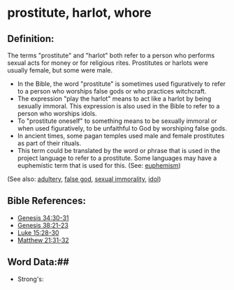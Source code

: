 # prostitute, harlot, whore #

## Definition: ##

The terms "prostitute" and "harlot" both refer to a person who performs sexual acts for money or for religious rites. Prostitutes or harlots were usually female, but some were male.

* In the Bible, the word "prostitute" is sometimes used figuratively to refer to a person who worships false gods or who practices witchcraft.
* The expression "play the harlot" means to act like a harlot by being sexually immoral. This expression is also used in the Bible to refer to a person who worships idols.
* To "prostitute oneself" to something means to be sexually immoral or when used figuratively, to be unfaithful to God by worshiping false gods.
* In ancient times, some pagan temples used male and female prostitutes as part of their rituals.
* This term could be translated by the word or phrase that is used in the project language to refer to a prostitute. Some languages may have a euphemistic term that is used for this. (See: [euphemism](rc://en/ta/man/translate/figs-euphemism))

(See also: [adultery](../kt/adultery.md), [false god](../kt/falsegod.md), [sexual immorality](../kt/fornication.md), [idol](../other/idol.md))

## Bible References: ##

* [Genesis 34:30-31](rc://en/tn/help/gen/34/30)
* [Genesis 38:21-23](rc://en/tn/help/gen/38/21)
* [Luke 15:28-30](rc://en/tn/help/luk/15/28)
* [Matthew 21:31-32](rc://en/tn/help/mat/21/31)

## Word Data:##

* Strong's: 

